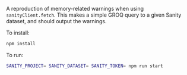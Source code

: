 A reproduction of memory-related warnings when using `sanityClient.fetch`. This makes a simple GROQ query to a given Sanity dataset, and should output the warnings.

To install:
```bash
npm install
```

To run:
```bash
SANITY_PROJECT= SANITY_DATASET= SANITY_TOKEN= npm run start
```